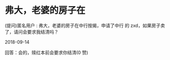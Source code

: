 # 弗大，老婆的房子在

(提问)匿名用户 : 弗大，老婆的房子在中行按揭，申请了中行 的 zxd，如果房子卖了，请问会要求我结清吗？

2018-09-14

回答：会的，赎红本前会要求你结清(0 赞)